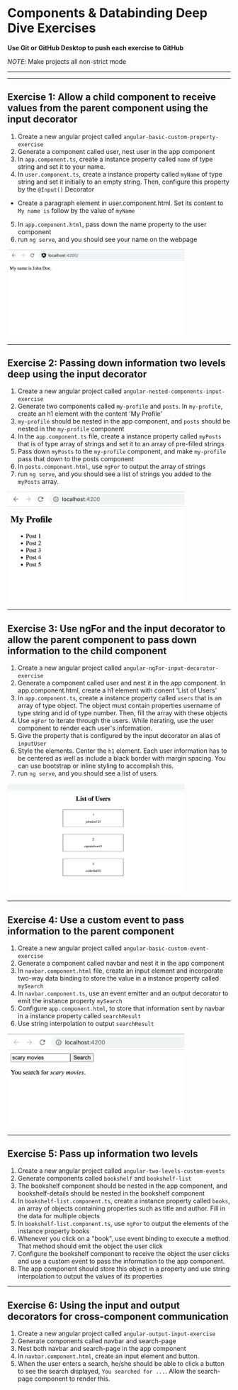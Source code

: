 # Components & Databinding Deep Dive Exercises

**Use Git or GitHub Desktop to push each exercise to GitHub**

_NOTE_: Make projects all non-strict mode

---

---

## Exercise 1: Allow a child component to receive values from the parent component using the input decorator

1. Create a new angular project called `angular-basic-custom-property-exercise`
2. Generate a component called user, nest user in the app component
3. In `app.component.ts`, create a instance property called `name` of type string and set it to your name.
4. In `user.component.ts`, create a instance property called `myName` of type string and set it initially to an empty string. Then, configure this property by the `@Input()` Decorator

- Create a paragraph element in user.component.html. Set its content to `My name is` follow by the value of `myName`

5. In `app.component.html`, pass down the name property to the user component
6. run `ng serve`, and you should see your name on the webpage

<img src="./assets/exercise-1.png" width="400px">

---

## Exercise 2: Passing down information two levels deep using the input decorator

1. Create a new angular project called `angular-nested-components-input-exercise`
2. Generate two components called `my-profile` and `posts`. In `my-profile`, create an h1 element with the content 'My Profile'
3. `my-profile` should be nested in the app component, and `posts` should be nested in the `my-profile` component
4. In the `app.component.ts` file, create a instance property called `myPosts` that is of type array of strings and set it to an array of pre-filled strings
5. Pass down `myPosts` to the `my-profile` component, and make `my-profile` pass that down to the posts component
6. In `posts.component.html`, use `ngFor` to output the array of strings
7. run `ng serve`, and you should see a list of strings you added to the `myPosts` array.

<img src="./assets/exercise-2.png" width="400px">

---

## Exercise 3: Use ngFor and the input decorator to allow the parent component to pass down information to the child component

1. Create a new angular project called `angular-ngFor-input-decorator-exercise`
2. Generate a component called user and nest it in the app component. In app.component.html, create a h1 element with conent 'List of Users'
3. In `app.component.ts`, create a instance property called `users` that is an array of type object. The object must contain properties username of type string and id of type number. Then, fill the array with these objects
4. Use `ngFor` to iterate through the users. While iterating, use the user component to render each user's information.
5. Give the property that is configured by the input decorator an alias of `inputUser`
6. Style the elements. Center the `h1` element. Each user information has to be centered as well as include a black border with margin spacing. You can use bootstrap or inline styling to accomplish this.
7. run `ng serve`, and you should see a list of users.

<img src="./assets/exercise-3-changed.png" width="400px">

---

## Exercise 4: Use a custom event to pass information to the parent component

1. Create a new angular project called `angular-basic-custom-event-exercise`
2. Generate a component called navbar and nest it in the app component
3. In `navbar.component.html` file, create an input element and incorporate two-way data binding to store the value in a instance property called `mySearch`
4. In `navbar.component.ts`, use an event emitter and an output decorator to emit the instance property `mySearch`
5. Configure `app.component.html`, to store that information sent by navbar in a instance property called `searchResult`
6. Use string interpolation to output `searchResult`

<img src="./assets/exercise-4.png" width="400px">

---

## Exercise 5: Pass up information two levels

1. Create a new angular project called `angular-two-levels-custom-events`
2. Generate components called `bookshelf` and `bookshelf-list`
3. The bookshelf component should be nested in the app component, and bookshelf-details should be nested in the bookshelf component
4. In `bookshelf-list.component.ts`, create a instance property called `books`, an array of objects containing properties such as title and author. Fill in the data for multiple objects
5. In `bookshelf-list.component.ts`, use `ngFor` to output the elements of the instance property books
6. Whenever you click on a "book", use event binding to execute a method. That method should emit the object the user click
7. Configure the bookshelf component to receive the object the user clicks and use a custom event to pass the information to the app component.
8. The app component should store this object in a property and use string interpolation to output the values of its properties

---

## Exercise 6: Using the input and output decorators for cross-component communication

1. Create a new angular project called `angular-output-input-exercise`
2. Generate components called navbar and search-page
3. Nest both navbar and search-page in the app component
4. In `navbar.component.html`, create an input element and button.
5. When the user enters a search, he/she should be able to click a button to see the search displayed, `You searched for ...`. Allow the search-page component to render this.
